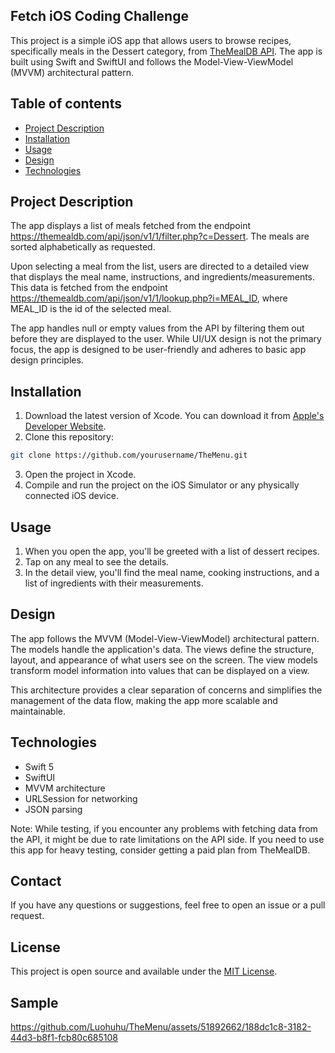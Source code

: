 ## Fetch iOS Coding Challenge

This project is a simple iOS app that allows users to browse recipes, specifically meals in the Dessert category, from [TheMealDB API](https://themealdb.com/api.php). The app is built using Swift and SwiftUI and follows the Model-View-ViewModel (MVVM) architectural pattern.

## Table of contents
- [Project Description](#project-description)
- [Installation](#installation)
- [Usage](#usage)
- [Design](#design)
- [Technologies](#technologies)

## Project Description
The app displays a list of meals fetched from the endpoint https://themealdb.com/api/json/v1/1/filter.php?c=Dessert. The meals are sorted alphabetically as requested.

Upon selecting a meal from the list, users are directed to a detailed view that displays the meal name, instructions, and ingredients/measurements. This data is fetched from the endpoint https://themealdb.com/api/json/v1/1/lookup.php?i=MEAL_ID, where MEAL_ID is the id of the selected meal.

The app handles null or empty values from the API by filtering them out before they are displayed to the user. While UI/UX design is not the primary focus, the app is designed to be user-friendly and adheres to basic app design principles.

## Installation
1. Download the latest version of Xcode. You can download it from [Apple's Developer Website](https://developer.apple.com/xcode/).
2. Clone this repository:
```bash
git clone https://github.com/yourusername/TheMenu.git
```
3. Open the project in Xcode.
4. Compile and run the project on the iOS Simulator or any physically connected iOS device.

## Usage
1. When you open the app, you'll be greeted with a list of dessert recipes.
2. Tap on any meal to see the details.
3. In the detail view, you'll find the meal name, cooking instructions, and a list of ingredients with their measurements.

## Design
The app follows the MVVM (Model-View-ViewModel) architectural pattern. The models handle the application's data. The views define the structure, layout, and appearance of what users see on the screen. The view models transform model information into values that can be displayed on a view.

This architecture provides a clear separation of concerns and simplifies the management of the data flow, making the app more scalable and maintainable.

## Technologies
- Swift 5
- SwiftUI
- MVVM architecture
- URLSession for networking
- JSON parsing

Note: While testing, if you encounter any problems with fetching data from the API, it might be due to rate limitations on the API side. If you need to use this app for heavy testing, consider getting a paid plan from TheMealDB.

## Contact
If you have any questions or suggestions, feel free to open an issue or a pull request.

## License
This project is open source and available under the [MIT License](LICENSE).

## Sample

https://github.com/Luohuhu/TheMenu/assets/51892662/188dc1c8-3182-44d3-b8f1-fcb80c685108


